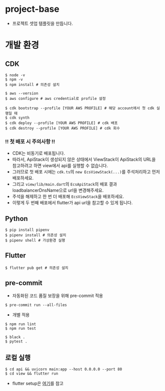 # project-base
- 프로젝트 셋업 템플릿을 만듭니다.

# 개발 환경

## CDK
```
$ node -v
$ npm -v
$ npm install # 의존성 설치

$ aws --version
$ aws configure # aws credential로 profile 설정
```
```
$ cdk bootstrap --profile [YOUR AWS PROFILE] # 해당 account에서 첫 cdk 실행일 때
$ cdk synth
$ cdk deploy --profile [YOUR AWS PROFILE] # cdk 배포
$ cdk destroy --profile [YOUR AWS PROFILE] # cdk 회수
```
### ‼️ 첫 배포 시 주의사항 ‼️
- CDK는 비동기로 배포됩니다. 
- 따라서, ApiStack이 생성되지 않은 상태에서 ViewStack이 ApiStack의 URL을 참고하려고 하면 view에서 api를 실행할 수 없습니다.
- 그러므로 첫 배포 시에는 `cdk.ts`의 `new EcsViewStack(...)`를 주석처리하고 먼저 배포하세요.
- 그리고 `view/lib/main.dart`의 `EcsApiStack`의 배포 결과 loadbalancerDnsName으로 url을 변경해주세요.
- 주석을 해제하고 한 번 더 배포해 `EcsViewStack`을 배포하세요.
- 이렇게 두 번째 배포에서 flutter가 api url을 참고할 수 있게 됩니다.

## Python
```
$ pip install pipenv
$ pipenv install # 의존성 설치
$ pipenv shell # 가상환경 실행
```

## Flutter
```
$ flutter pub get # 의존성 설치
```

## pre-commit
- 자동화된 코드 품질 보장을 위해 pre-commit 적용
```
$ pre-commit run --all-files
```
- 개별 적용
```
$ npm run lint
$ npm run test

$ black .
$ pytest .
```

## 로컬 실행
```
$ cd api && uvicorn main:app --host 0.0.0.0 --port 80
$ cd view && flutter run
```
- flutter setup은 [여기](https://docs.flutter.dev/get-started/install)를 참고